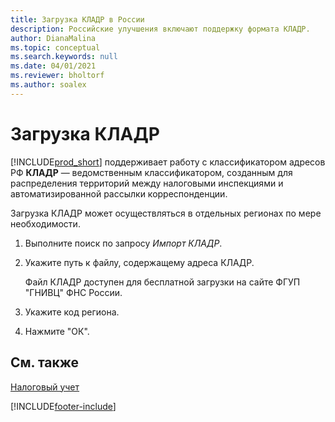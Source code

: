 ```yaml
---
title: Загрузка КЛАДР в России
description: Российские улучшения включают поддержку формата КЛАДР.
author: DianaMalina
ms.topic: conceptual
ms.search.keywords: null
ms.date: 04/01/2021
ms.reviewer: bholtorf
ms.author: soalex
---
```


# Загрузка КЛАДР

[!INCLUDE[prod_short](../../includes/prod_short.md)] поддерживает работу с классификатором адресов РФ **КЛАДР** — ведомственным классификатором, созданным для распределения территорий между налоговыми инспекциями и автоматизированной рассылки корреспонденции.

Загрузка КЛАДР может осуществляться в отдельных регионах по мере необходимости.  

1. Выполните поиск по запросу *Импорт КЛАДР*. 

2. Укажите путь к файлу, содержащему адреса КЛАДР.

   Файл КЛАДР доступен для бесплатной загрузки на сайте ФГУП "ГНИВЦ" ФНС России.

3. Укажите код региона.

4. Нажмите "ОК".

## См. также

[Налоговый учет](Tax-Accounting.md)  


[!INCLUDE[footer-include](../../includes/footer-banner.md)]